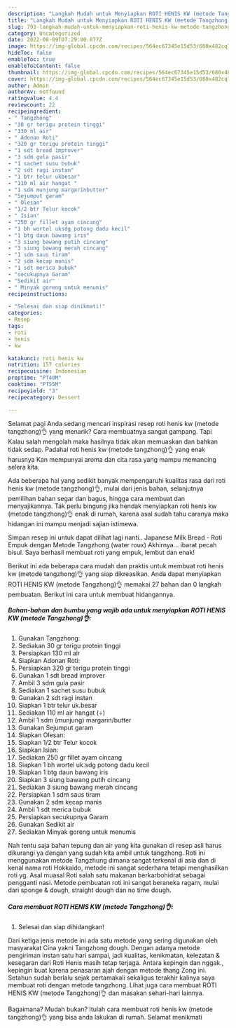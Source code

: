 ```yaml
---
description: "Langkah Mudah untuk Menyiapkan ROTI HENIS KW (metode Tangzhong)👌 yang Menggugah Selera, Buat Buka Puasa Enak"
title: "Langkah Mudah untuk Menyiapkan ROTI HENIS KW (metode Tangzhong)👌 yang Menggugah Selera, Buat Buka Puasa Enak"
slug: 793-langkah-mudah-untuk-menyiapkan-roti-henis-kw-metode-tangzhong-yang-menggugah-selera-buat-buka-puasa-enak
category: Uncategorized
date: 2022-08-09T07:29:00.877Z
image: https://img-global.cpcdn.com/recipes/564ec67345e15d53/680x482cq70/roti-henis-kw-metode-tangzhong-foto-resep-utama.jpg
hideToc: false
enableToc: true
enableTocContent: false
thumbnail: https://img-global.cpcdn.com/recipes/564ec67345e15d53/680x482cq70/roti-henis-kw-metode-tangzhong-foto-resep-utama.jpg
cover: https://img-global.cpcdn.com/recipes/564ec67345e15d53/680x482cq70/roti-henis-kw-metode-tangzhong-foto-resep-utama.jpg
author: Admin
authorAv: notfound
ratingvalue: 4.4
reviewcount: 22
recipeingredient:
- " Tangzhong"
- "30 gr terigu protein tinggi"
- "130 ml air"
- " Adonan Roti"
- "320 gr terigu protein tinggi"
- "1 sdt bread improver"
- "3 sdm gula pasir"
- "1 sachet susu bubuk"
- "2 sdt ragi instan"
- "1 btr telur ukbesar"
- "110 ml air hangat "
- "1 sdm munjung margarinbutter"
- "Sejumput garam"
- " Olesan"
- "1/2 btr Telur kocok"
- " Isian"
- "250 gr fillet ayam cincang"
- "1 bh wortel uksdg potong dadu kecil"
- "1 btg daun bawang iris"
- "3 siung bawang putih cincang"
- "3 siung bawang merah cincang"
- "1 sdm saus tiram"
- "2 sdm kecap manis"
- "1 sdt merica bubuk"
- "secukupnya Garam"
- "Sedikit air"
- " Minyak goreng untuk menumis"
recipeinstructions:

- "Selesai dan siap dinikmati!"
categories:
- Resep
tags:
- roti
- henis
- kw

katakunci: roti henis kw 
nutrition: 157 calories
recipecuisine: Indonesian
preptime: "PT40M"
cooktime: "PT55M"
recipeyield: "3"
recipecategory: Dessert

---
```



Selamat pagi Anda sedang mencari inspirasi resep roti henis kw (metode tangzhong)👌 yang menarik? Cara membuatnya sangat gampang. Tapi Kalau salah mengolah maka hasilnya tidak akan memuaskan dan bahkan tidak sedap. Padahal roti henis kw (metode tangzhong)👌 yang enak harusnya Kan mempunyai aroma dan cita rasa yang mampu memancing selera kita.


Ada beberapa hal yang sedikit banyak mempengaruhi kualitas rasa dari roti henis kw (metode tangzhong)👌, mulai dari jenis bahan, selanjutnya pemilihan bahan segar dan bagus, hingga cara membuat dan menyajikannya. Tak perlu bingung jika hendak menyiapkan roti henis kw (metode tangzhong)👌 enak di rumah, karena asal sudah tahu caranya maka hidangan ini mampu menjadi sajian istimewa.

Simpan resep ini untuk dapat dilihat lagi nanti.. Japanese Milk Bread - Roti Empuk dengan Metode Tangzhong (water roux) Akhirnya… ibarat pecah bisul. Saya berhasil membuat roti yang empuk, lembut dan enak!


Berikut ini ada beberapa cara mudah dan praktis untuk membuat roti henis kw (metode tangzhong)👌 yang siap dikreasikan. Anda dapat menyiapkan ROTI HENIS KW (metode Tangzhong)👌 memakai 27 bahan dan 0 langkah pembuatan. Berikut ini cara untuk membuat hidangannya.

<!--inarticleads1-->

##### Bahan-bahan dan bumbu yang wajib ada untuk menyiapkan ROTI HENIS KW (metode Tangzhong)👌:

1. Gunakan  Tangzhong:
1. Sediakan 30 gr terigu protein tinggi
1. Persiapkan 130 ml air
1. Siapkan  Adonan Roti:
1. Persiapkan 320 gr terigu protein tinggi
1. Gunakan 1 sdt bread improver
1. Ambil 3 sdm gula pasir
1. Sediakan 1 sachet susu bubuk
1. Gunakan 2 sdt ragi instan
1. Siapkan 1 btr telur uk.besar
1. Sediakan 110 ml air hangat (÷)
1. Ambil 1 sdm (munjung) margarin/butter
1. Gunakan Sejumput garam
1. Siapkan  Olesan:
1. Siapkan 1/2 btr Telur kocok
1. Siapkan  Isian:
1. Sediakan 250 gr fillet ayam cincang
1. Siapkan 1 bh wortel uk.sdg potong dadu kecil
1. Siapkan 1 btg daun bawang iris
1. Siapkan 3 siung bawang putih cincang
1. Sediakan 3 siung bawang merah cincang
1. Persiapkan 1 sdm saus tiram
1. Gunakan 2 sdm kecap manis
1. Ambil 1 sdt merica bubuk
1. Persiapkan secukupnya Garam
1. Gunakan Sedikit air
1. Sediakan  Minyak goreng untuk menumis


Nah tentu saja bahan tepung dan air yang kita gunakan di resep asli harus dikurangi ya dengan yang sudah kita ambil untuk tangzhong. Roti ini menggunakan metode Tangzhung dimana sangat terkenal di asia dan di kenal nama roti Hokkaido, metode ini sangat sederhana tetapi menghasilkan roti yg. Asal muasal Roti salah satu makanan berkarbohidrat sebagai pengganti nasi. Metode pembuatan roti ini sangat beraneka ragam, mulai dari sponge &amp; dough, straight dough dan no time dough. 

<!--inarticleads2-->

##### Cara membuat ROTI HENIS KW (metode Tangzhong)👌:


1. Selesai dan siap dihidangkan!

Dari ketiga jenis metode ini ada satu metode yang sering digunakan oleh masyarakat Cina yakni Tangzhong dough. Dengan adanya metode pengiriman instan satu hari sampai, jadi kualitas, kenikmatan, kelezatan &amp; kesegaran dari Roti Henis masih tetap terjaga. Antara kepingin dan nggak., kepingin buat karena penasaran ajah dengan metode thang Zong ini. Setahun sudah berlalu sejak pertamakali sekaligus terakhir kalinya saya membuat roti dengan metode tangzhong. Lihat juga cara membuat ROTI HENIS KW (metode Tangzhong)👌 dan masakan sehari-hari lainnya. 

Bagaimana? Mudah bukan? Itulah cara membuat roti henis kw (metode tangzhong)👌 yang bisa anda lakukan di rumah. Selamat menikmati
